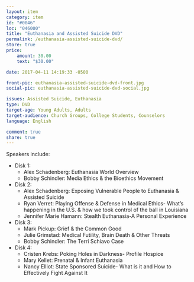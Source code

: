 ```yaml
---
layout: item
category: item
id: "#0046"
loc: "046000"
title: "Euthanasia and Assisted Suicide DVD"
permalink: /euthanasia-assisted-suicide-dvd/
store: true
price:
    amount: 30.00
    text: "$30.00"

date: 2017-04-11 14:19:33 -0500

front-pic: euthanasia-assisted-suicide-dvd-front.jpg
social-pic: euthanasia-assisted-suicide-dvd-social.jpg

issues: Assisted Suicide, Euthanasia
type: DVD
target-age: Young Adults, Adults
target-audience: Church Groups, College Students, Counselors
language: English

comment: true
share: true
---
```

<p>Speakers include:</p>
<ul>
	<li>Disk 1:
		<ul>
			<li>Alex Schadenberg: Euthanasia World Overview</li>
			<li>Bobby Schindler: Media Ethics & the Bioethics Movement</li>
		</ul>
	</li>
	<li>Disk 2:
		<ul>
			<li>Alex Schadenberg: Exposing Vulnerable People to Euthanasia & Assisted Suicide</li>
			<li>Ryan Verret: Playing Offense & Defense in Medical Ethics- What’s happening in the U.S. & how we took control of the ball in Louisiana</li>
			<li>Jennifer Marie Hamann: Stealth Euthanasia-A Personal Experience</li>
		</ul>
	</li>
	<li>Disk 3:
		<ul>
			<li>Mark Pickup: Grief & the Common Good</li>
			<li>Julie Grimstad: Medical Futility, Brain Death & Other Threats</li>
			<li>Bobby Schindler: The Terri Schiavo Case</li>
		</ul>
	</li>
	<li>Disk 4:
		<ul>
			<li>Cristen Krebs: Poking Holes in Darkness- Profile Hospice</li>
			<li>Mary Kellet: Prenatal & Infant Euthanasia</li>
			<li>Nancy Elliot: State Sponsored Suicide- What is it and How to Effectively Fight Against It</li>
		</ul>
	</li>
</ul>